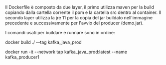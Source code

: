 Il Dockerfile è composto da due layer, il primo utilizza maven per la build copiando dalla cartella corrente il pom e la cartella src dentro al container.
Il secondo layer utilizza la jre 11 per la copia del jar buildato nell'immagine precedente e successivamente per l'avvio del producer (demo.jar).

I comandi usati per buildare e runnare sono in ordine:

docker build ./ --tag kafka_java_prod

docker run -it --network tap kafka_java_prod:latest --name kafka_producer1
